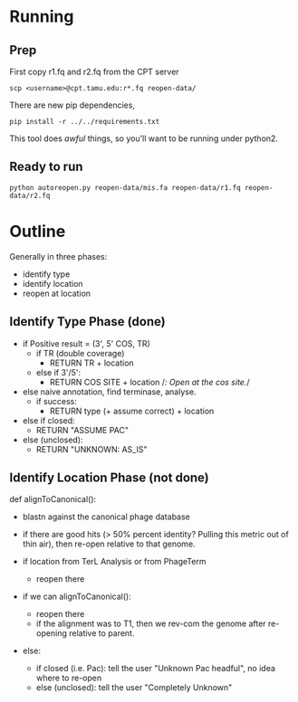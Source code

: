 # Running 

## Prep

First copy r1.fq and r2.fq from the CPT server

```
scp <username>@cpt.tamu.edu:r*.fq reopen-data/
```

There are new pip dependencies,

```
pip install -r ../../requirements.txt
```

This tool does *awful* things, so you'll want to be running under python2.

## Ready to run

```
python autoreopen.py reopen-data/mis.fa reopen-data/r1.fq reopen-data/r2.fq
```


# Outline

Generally in three phases:

- identify type
- identify location
- reopen at location

## Identify Type Phase (done)

- if Positive result = (3', 5' COS, TR)
	- if TR (double coverage)
		- RETURN TR + location
	- else if 3'/5':
		- RETURN COS SITE + location
	/*: Open at the cos site.*/
- else naive annotation, find terminase, analyse.
	- if success:
		- RETURN type (+ assume correct) + location
- else if closed:
	- RETURN "ASSUME PAC"
- else (unclosed):
	- RETURN "UNKNOWN: AS_IS"


## Identify Location Phase (not done)

def alignToCanonical():
- blastn against the canonical phage database
- if there are good hits (> 50% percent identity? Pulling this metric out
  of thin air), then <SOMEHOW> re-open relative to that genome.


- if location from TerL Analysis or from PhageTerm
	- reopen there
- if we can alignToCanonical():
	- reopen there
	- if the alignment was to T1, then we rev-com the genome after re-opening relative to parent.
- else:
	- if closed (i.e. Pac): tell the user "Unknown Pac headful", no idea where to re-open
	- else (unclosed): tell the user "Completely Unknown"
